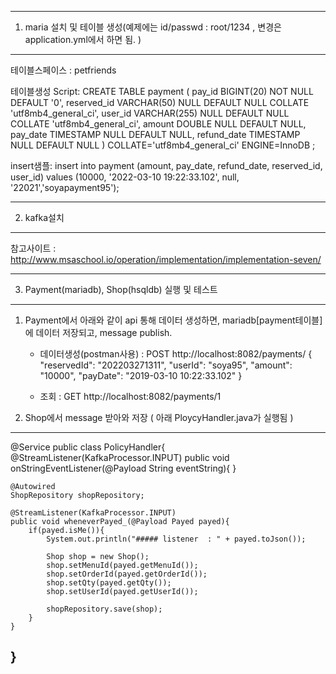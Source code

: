 ---------------------------------------------------
1. maria 설치 및 테이블 생성(예제에는 id/passwd : root/1234 , 변경은 application.yml에서 하면 됨. )
---------------------------------------------------
테이블스페이스 : petfriends

테이블생성 Script: CREATE TABLE payment ( 
  pay_id BIGINT(20) NOT NULL DEFAULT '0', 
  reserved_id VARCHAR(50) NULL DEFAULT NULL COLLATE 'utf8mb4_general_ci', 
  user_id VARCHAR(255) NULL DEFAULT NULL COLLATE 'utf8mb4_general_ci', 
  amount DOUBLE NULL DEFAULT NULL, 
  pay_date TIMESTAMP NULL DEFAULT NULL, 
  refund_date TIMESTAMP NULL DEFAULT NULL ) COLLATE='utf8mb4_general_ci' ENGINE=InnoDB ;

insert샘플: insert into payment (amount, pay_date, refund_date, reserved_id, user_id) values (10000, '2022-03-10 19:22:33.102', null, '22021','soyapayment95');

---------------------------------------------------
2. kafka설치
---------------------------------------------------
참고사이트 : http://www.msaschool.io/operation/implementation/implementation-seven/

--------------------------------------------------
3. Payment(mariadb), Shop(hsqldb) 실행 및 테스트
--------------------------------------------------
1) Payment에서 아래와 같이 api 통해 데이터 생성하면, mariadb[payment테이블]에 데이터 저장되고, message publish.
    - 데이터생성(postman사용) : POST http://localhost:8082/payments/ 
                              { "reservedId": "202203271311", "userId": "soya95", "amount": "10000", "payDate": "2019-03-10 10:22:33.102" }

    - 조회 : GET http://localhost:8082/payments/1

3) Shop에서 message 받아와 저장 ( 아래 PloycyHandler.java가 실행됨 )



---------------------------------------------------
@Service
public class PolicyHandler{
    @StreamListener(KafkaProcessor.INPUT)
    public void onStringEventListener(@Payload String eventString){
    }
   
    @Autowired
    ShopRepository shopRepository;

    @StreamListener(KafkaProcessor.INPUT)
    public void wheneverPayed_(@Payload Payed payed){
    	if(payed.isMe()){
            System.out.println("##### listener  : " + payed.toJson());
            
            Shop shop = new Shop();
            shop.setMenuId(payed.getMenuId());
            shop.setOrderId(payed.getOrderId());
            shop.setQty(payed.getQty());
            shop.setUserId(payed.getUserId());
            
            shopRepository.save(shop);
        }
    }

}
---------------------------------------------------
